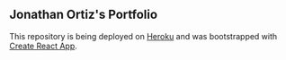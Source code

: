 ## Jonathan Ortiz's Portfolio

This repository is being deployed on [Heroku](https://jonathan-ortiz.herokuapp.com/) and was bootstrapped with [Create React App](https://github.com/facebook/create-react-app).

